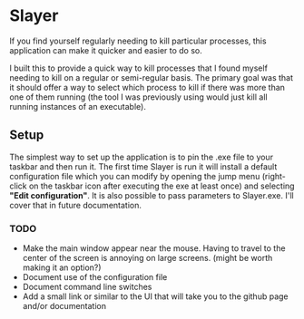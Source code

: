 Slayer
======

If you find yourself regularly needing to kill particular processes, this application can make it quicker and easier to do so.

I built this to provide a quick way to kill processes that I found myself needing to kill on a regular or semi-regular basis. The primary goal was that it should offer a way to select which process to kill if there was more than one of them running (the tool I was previously using would just kill all running instances of an executable).

## Setup

The simplest way to set up the application is to pin the .exe file to your taskbar and then run it. The first time Slayer is run it will install a default configuration file which you can modify by opening the jump menu (right-click on the taskbar icon after executing the exe at least once) and selecting **"Edit configuration"**. It is also possible to pass parameters to Slayer.exe. I'll cover that in future documentation.

### TODO
* Make the main window appear near the mouse. Having to travel to the center of the screen is annoying on large screens. (might be worth making it an option?)
* Document use of the configuration file
* Document command line switches
* Add a small link or similar to the UI that will take you to the github page and/or documentation
